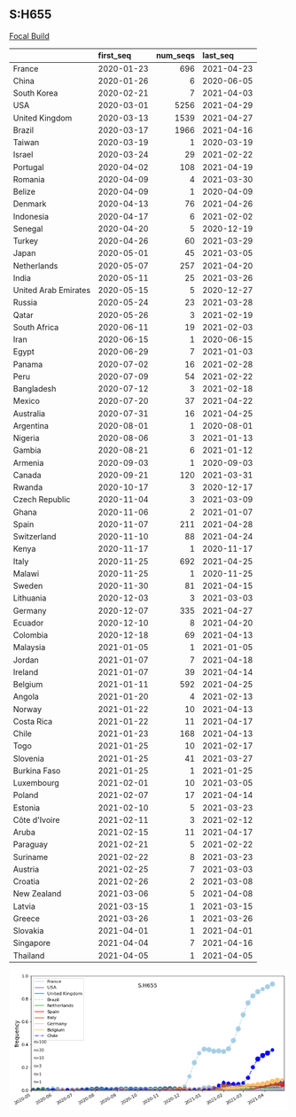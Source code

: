 

## S:H655
[Focal Build](https://nextstrain.org/groups/neherlab/ncov/S.H655?c=gt-S_655)

|                      | first_seq   |   num_seqs | last_seq   |
|:---------------------|:------------|-----------:|:-----------|
| France               | 2020-01-23  |        696 | 2021-04-23 |
| China                | 2020-01-26  |          6 | 2020-06-05 |
| South Korea          | 2020-02-21  |          7 | 2021-04-03 |
| USA                  | 2020-03-01  |       5256 | 2021-04-29 |
| United Kingdom       | 2020-03-13  |       1539 | 2021-04-27 |
| Brazil               | 2020-03-17  |       1966 | 2021-04-16 |
| Taiwan               | 2020-03-19  |          1 | 2020-03-19 |
| Israel               | 2020-03-24  |         29 | 2021-02-22 |
| Portugal             | 2020-04-02  |        108 | 2021-04-19 |
| Romania              | 2020-04-09  |          4 | 2021-03-30 |
| Belize               | 2020-04-09  |          1 | 2020-04-09 |
| Denmark              | 2020-04-13  |         76 | 2021-04-26 |
| Indonesia            | 2020-04-17  |          6 | 2021-02-02 |
| Senegal              | 2020-04-20  |          5 | 2020-12-19 |
| Turkey               | 2020-04-26  |         60 | 2021-03-29 |
| Japan                | 2020-05-01  |         45 | 2021-03-05 |
| Netherlands          | 2020-05-07  |        257 | 2021-04-20 |
| India                | 2020-05-11  |         25 | 2021-03-26 |
| United Arab Emirates | 2020-05-15  |          5 | 2020-12-27 |
| Russia               | 2020-05-24  |         23 | 2021-03-28 |
| Qatar                | 2020-05-26  |          3 | 2021-02-19 |
| South Africa         | 2020-06-11  |         19 | 2021-02-03 |
| Iran                 | 2020-06-15  |          1 | 2020-06-15 |
| Egypt                | 2020-06-29  |          7 | 2021-01-03 |
| Panama               | 2020-07-02  |         16 | 2021-02-28 |
| Peru                 | 2020-07-09  |         54 | 2021-02-22 |
| Bangladesh           | 2020-07-12  |          3 | 2021-02-18 |
| Mexico               | 2020-07-20  |         37 | 2021-04-22 |
| Australia            | 2020-07-31  |         16 | 2021-04-25 |
| Argentina            | 2020-08-01  |          1 | 2020-08-01 |
| Nigeria              | 2020-08-06  |          3 | 2021-01-13 |
| Gambia               | 2020-08-21  |          6 | 2021-01-12 |
| Armenia              | 2020-09-03  |          1 | 2020-09-03 |
| Canada               | 2020-09-21  |        120 | 2021-03-31 |
| Rwanda               | 2020-10-17  |          3 | 2020-12-17 |
| Czech Republic       | 2020-11-04  |          3 | 2021-03-09 |
| Ghana                | 2020-11-06  |          2 | 2021-01-07 |
| Spain                | 2020-11-07  |        211 | 2021-04-28 |
| Switzerland          | 2020-11-10  |         88 | 2021-04-24 |
| Kenya                | 2020-11-17  |          1 | 2020-11-17 |
| Italy                | 2020-11-25  |        692 | 2021-04-25 |
| Malawi               | 2020-11-25  |          1 | 2020-11-25 |
| Sweden               | 2020-11-30  |         81 | 2021-04-15 |
| Lithuania            | 2020-12-03  |          3 | 2021-03-03 |
| Germany              | 2020-12-07  |        335 | 2021-04-27 |
| Ecuador              | 2020-12-10  |          8 | 2021-04-20 |
| Colombia             | 2020-12-18  |         69 | 2021-04-13 |
| Malaysia             | 2021-01-05  |          1 | 2021-01-05 |
| Jordan               | 2021-01-07  |          7 | 2021-04-18 |
| Ireland              | 2021-01-07  |         39 | 2021-04-14 |
| Belgium              | 2021-01-11  |        592 | 2021-04-25 |
| Angola               | 2021-01-20  |          4 | 2021-02-13 |
| Norway               | 2021-01-22  |         10 | 2021-04-13 |
| Costa Rica           | 2021-01-22  |         11 | 2021-04-17 |
| Chile                | 2021-01-23  |        168 | 2021-04-13 |
| Togo                 | 2021-01-25  |         10 | 2021-02-17 |
| Slovenia             | 2021-01-25  |         41 | 2021-03-27 |
| Burkina Faso         | 2021-01-25  |          1 | 2021-01-25 |
| Luxembourg           | 2021-02-01  |         10 | 2021-03-05 |
| Poland               | 2021-02-07  |         17 | 2021-04-14 |
| Estonia              | 2021-02-10  |          5 | 2021-03-23 |
| Côte d'Ivoire        | 2021-02-11  |          3 | 2021-02-12 |
| Aruba                | 2021-02-15  |         11 | 2021-04-17 |
| Paraguay             | 2021-02-21  |          5 | 2021-02-22 |
| Suriname             | 2021-02-22  |          8 | 2021-03-23 |
| Austria              | 2021-02-25  |          7 | 2021-03-03 |
| Croatia              | 2021-02-26  |          2 | 2021-03-08 |
| New Zealand          | 2021-03-06  |          5 | 2021-04-08 |
| Latvia               | 2021-03-15  |          1 | 2021-03-15 |
| Greece               | 2021-03-26  |          1 | 2021-03-26 |
| Slovakia             | 2021-04-01  |          1 | 2021-04-01 |
| Singapore            | 2021-04-04  |          7 | 2021-04-16 |
| Thailand             | 2021-04-05  |          1 | 2021-04-05 |

![Overall trends S.H655](/overall_trends_figures/overall_trends_S.H655.png)